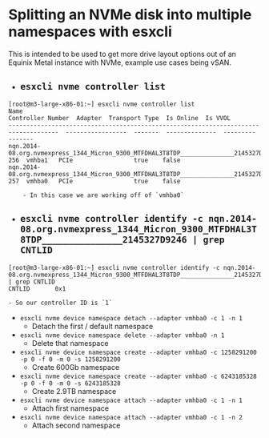 # Splitting an NVMe disk into multiple namespaces with esxcli

This is intended to be used to get more drive layout options out of an Equinix Metal instance with NVMe, example use cases being vSAN.

- `esxcli nvme controller list`
    -
```
[root@m3-large-x86-01:~] esxcli nvme controller list
Name                                                                                  Controller Number  Adapter  Transport Type  Is Online  Is VVOL
------------------------------------------------------------------------------------  -----------------  -------  --------------  ---------  -------
nqn.2014-08.org.nvmexpress_1344_Micron_9300_MTFDHAL3T8TDP_______________2145327D91DD                256  vmhba1   PCIe                 true    false
nqn.2014-08.org.nvmexpress_1344_Micron_9300_MTFDHAL3T8TDP_______________2145327D9246                257  vmhba0   PCIe                 true    false
```
        - In this case we are working off of `vmhba0`


- `esxcli nvme controller identify -c nqn.2014-08.org.nvmexpress_1344_Micron_9300_MTFDHAL3T8TDP_______________2145327D9246 | grep CNTLID`
    -
```
[root@m3-large-x86-01:~] esxcli nvme controller identify -c nqn.2014-08.org.nvmexpress_1344_Micron_9300_MTFDHAL3T8TDP_______________2145327D9246 | grep CNTLID
CNTLID       0x1
```
    - So our controller ID is `1`
- `esxcli nvme device namespace detach --adapter vmhba0 -c 1 -n 1`
     - Detach the first / default namespace
- `esxcli nvme device namespace delete --adapter vmhba0 -n 1`
     - Delete that namespace
- `esxcli nvme device namespace create --adapter vmhba0 -c 1258291200 -p 0 -f 0 -m 0 -s 1258291200`
     - Create 600Gb namespace
- `esxcli nvme device namespace create --adapter vmhba0 -c 6243185328 -p 0 -f 0 -m 0 -s 6243185328`
     - Create 2.9TB namespace
- `esxcli nvme device namespace attach --adapter vmhba0 -c 1 -n 1`
     - Attach first namespace
- `esxcli nvme device namespace attach --adapter vmhba0 -c 1 -n 2`
     - Attach second namespace
